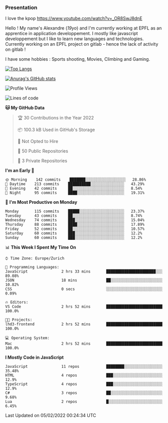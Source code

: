 ### Presentation

I love the kpop https://www.youtube.com/watch?v=_OR8SwJ8dnE

Hello ! My name's Alexandre (_19yo_) and I'm currently working at EPFL as an apprentice in application developpement. I mostly like javascript developpement but I like to learn new languages and technologies. Currently working on an EPFL project on gitlab - hence the lack of activity on gitlab !

I have some hobbies : Sports shooting, Movies, Climbing and Gaming.

[![Top Langs](https://github-readme-stats.vercel.app/api/top-langs/?username=jaavlex&layout=compact&langs_count=8&theme=react)](https://github.com/anuraghazra/github-readme-stats)

[![Anurag's GitHub stats](https://github-readme-stats.vercel.app/api?username=jaavlex&theme=react&show_icons=true&count_private=true)](https://github.com/anuraghazra/github-readme-stats)

<!--START_SECTION:waka-->
![Profile Views](http://img.shields.io/badge/Profile%20Views-3-blue)

![Lines of code](https://img.shields.io/badge/From%20Hello%20World%20I%27ve%20Written-197%20Thousand%20lines%20of%20code-blue)

**🐱 My GitHub Data** 

> 🏆 30 Contributions in the Year 2022
 > 
> 📦 100.3 kB Used in GitHub's Storage 
 > 
> 🚫 Not Opted to Hire
 > 
> 📜 50 Public Repositories 
 > 
> 🔑 3 Private Repositories  
 > 
**I'm an Early 🐤** 

```text
🌞 Morning    142 commits    ███████░░░░░░░░░░░░░░░░░░   28.86% 
🌆 Daytime    213 commits    ██████████░░░░░░░░░░░░░░░   43.29% 
🌃 Evening    42 commits     ██░░░░░░░░░░░░░░░░░░░░░░░   8.54% 
🌙 Night      95 commits     ████░░░░░░░░░░░░░░░░░░░░░   19.31%

```
📅 **I'm Most Productive on Monday** 

```text
Monday       115 commits    █████░░░░░░░░░░░░░░░░░░░░   23.37% 
Tuesday      43 commits     ██░░░░░░░░░░░░░░░░░░░░░░░   8.74% 
Wednesday    74 commits     ███░░░░░░░░░░░░░░░░░░░░░░   15.04% 
Thursday     88 commits     ████░░░░░░░░░░░░░░░░░░░░░   17.89% 
Friday       52 commits     ██░░░░░░░░░░░░░░░░░░░░░░░   10.57% 
Saturday     60 commits     ███░░░░░░░░░░░░░░░░░░░░░░   12.2% 
Sunday       60 commits     ███░░░░░░░░░░░░░░░░░░░░░░   12.2%

```


📊 **This Week I Spent My Time On** 

```text
⌚︎ Time Zone: Europe/Zurich

💬 Programming Languages: 
JavaScript               2 hrs 33 mins       ██████████████████████░░░   89.08% 
JSON                     18 mins             ██░░░░░░░░░░░░░░░░░░░░░░░   10.82% 
CSS                      0 secs              ░░░░░░░░░░░░░░░░░░░░░░░░░   0.09%

🔥 Editors: 
VS Code                  2 hrs 52 mins       █████████████████████████   100.0%

🐱‍💻 Projects: 
lhd3-frontend            2 hrs 52 mins       █████████████████████████   100.0%

💻 Operating System: 
Mac                      2 hrs 52 mins       █████████████████████████   100.0%

```

**I Mostly Code in JavaScript** 

```text
JavaScript               11 repos            ████████░░░░░░░░░░░░░░░░░   35.48% 
HTML                     4 repos             ███░░░░░░░░░░░░░░░░░░░░░░   12.9% 
TypeScript               4 repos             ███░░░░░░░░░░░░░░░░░░░░░░   12.9% 
C#                       3 repos             ██░░░░░░░░░░░░░░░░░░░░░░░   9.68% 
Lua                      2 repos             █░░░░░░░░░░░░░░░░░░░░░░░░   6.45%

```



 Last Updated on 05/02/2022 00:24:34 UTC
<!--END_SECTION:waka-->
